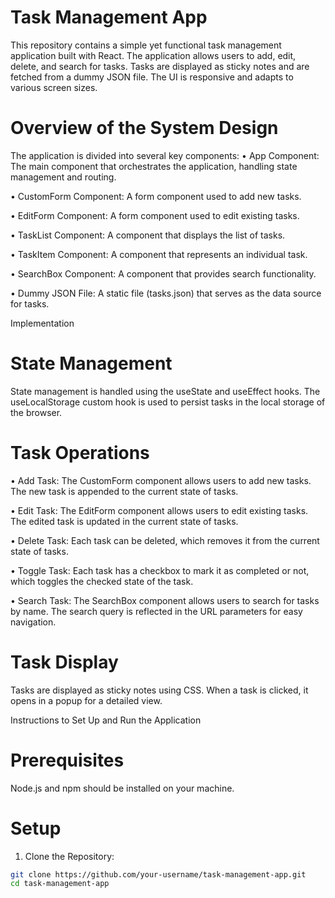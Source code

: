 # Task Management App
This repository contains a simple yet functional task management application built with React. The application allows users to add, edit, delete, and search for tasks. Tasks are displayed as sticky notes and are fetched from a dummy JSON file. The UI is responsive and adapts to various screen sizes.

# Overview of the System Design

The application is divided into several key components:
• App Component: The main component that orchestrates the application, handling state management and routing.

• CustomForm Component: A form component used to add new tasks.

• EditForm Component: A form component used to edit existing tasks.

• TaskList Component: A component that displays the list of tasks.

• TaskItem Component: A component that represents an individual task.

• SearchBox Component: A component that provides search functionality.

• Dummy JSON File: A static file (tasks.json) that serves as the data source for tasks.

Implementation

# State Management

State management is handled using the useState and useEffect hooks. The useLocalStorage custom hook is used to persist tasks in the local storage of the browser.

# Task Operations

• Add Task: The CustomForm component allows users to add new tasks. The new task is appended to the current state of tasks.

• Edit Task: The EditForm component allows users to edit existing tasks. The edited task is updated in the current state of tasks.

• Delete Task: Each task can be deleted, which removes it from the current state of tasks.

• Toggle Task: Each task has a checkbox to mark it as completed or not, which toggles the checked state of the task.

• Search Task: The SearchBox component allows users to search for tasks by name. The search query is reflected in the URL parameters for easy navigation.

# Task Display

Tasks are displayed as sticky notes using CSS. When a task is clicked, it opens in a popup for a detailed view.

Instructions to Set Up and Run the Application

# Prerequisites
Node.js and npm should be installed on your machine.

# Setup

1. Clone the Repository:
``` sh
git clone https://github.com/your-username/task-management-app.git
cd task-management-app
```

